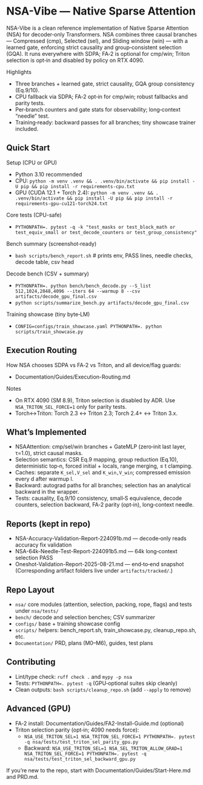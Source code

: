 # NSA-Vibe — Native Sparse Attention

NSA-Vibe is a clean reference implementation of Native Sparse Attention (NSA) for decoder‑only Transformers. NSA combines three causal branches — Compressed (cmp), Selected (sel), and Sliding window (win) — with a learned gate, enforcing strict causality and group‑consistent selection (GQA). It runs everywhere with SDPA; FA‑2 is optional for cmp/win; Triton selection is opt‑in and disabled by policy on RTX 4090.

Highlights
- Three branches + learned gate, strict causality, GQA group consistency (Eq.9/10).
- CPU fallback via SDPA; FA‑2 opt‑in for cmp/win; robust fallbacks and parity tests.
- Per‑branch counters and gate stats for observability; long‑context “needle” test.
- Training‑ready: backward passes for all branches; tiny showcase trainer included.

## Quick Start

Setup (CPU or GPU)
- Python 3.10 recommended
- CPU: `python -m venv .venv && . .venv/bin/activate && pip install -U pip && pip install -r requirements-cpu.txt`
- GPU (CUDA 12.1 + Torch 2.4): `python -m venv .venv && . .venv/bin/activate && pip install -U pip && pip install -r requirements-gpu-cu121-torch24.txt`

Core tests (CPU-safe)
- `PYTHONPATH=. pytest -q -k "test_masks or test_block_math or test_equiv_small or test_decode_counters or test_group_consistency"`

Bench summary (screenshot‑ready)
- `bash scripts/bench_report.sh`  # prints env, PASS lines, needle checks, decode table, csv head

Decode bench (CSV + summary)
- `PYTHONPATH=. python bench/bench_decode.py --S_list 512,1024,2048,4096 --iters 64 --warmup 8 --csv artifacts/decode_gpu_final.csv`
- `python scripts/summarize_bench.py artifacts/decode_gpu_final.csv`

Training showcase (tiny byte‑LM)
- `CONFIG=configs/train_showcase.yaml PYTHONPATH=. python scripts/train_showcase.py`

## Execution Routing

How NSA chooses SDPA vs FA‑2 vs Triton, and all device/flag guards:
- Documentation/Guides/Execution-Routing.md

Notes
- On RTX 4090 (SM 8.9), Triton selection is disabled by ADR. Use `NSA_TRITON_SEL_FORCE=1` only for parity tests.
- Torch↔Triton: Torch 2.3 ↔ Triton 2.3; Torch 2.4+ ↔ Triton 3.x.

## What’s Implemented
- NSAAttention: cmp/sel/win branches + GateMLP (zero‑init last layer, τ=1.0), strict causal masks.
- Selection semantics: CSR Eq.9 mapping, group reduction (Eq.10), deterministic top‑n, forced initial + locals, range merging, ≤ t clamping.
- Caches: separate `K_sel,V_sel` and `K_win,V_win`; compressed emission every d after warmup l.
- Backward: autograd paths for all branches; selection has an analytical backward in the wrapper.
- Tests: causality, Eq.9/10 consistency, small‑S equivalence, decode counters, selection backward, FA‑2 parity (opt‑in), long‑context needle.

## Reports (kept in repo)
- NSA-Accuracy-Validation-Report-224091b.md — decode‑only reads accuracy fix validation
- NSA-64k-Needle-Test-Report-224091b5.md — 64k long‑context selection PASS
- Oneshot-Validation-Report-2025-08-21.md — end‑to‑end snapshot
  (Corresponding artifact folders live under `artifacts/tracked/`.)

## Repo Layout
- `nsa/` core modules (attention, selection, packing, rope, flags) and tests under `nsa/tests/`
- `bench/` decode and selection benches; CSV summarizer
- `configs/` base + training showcase config
- `scripts/` helpers: bench_report.sh, train_showcase.py, cleanup_repo.sh, etc.
- `Documentation/` PRD, plans (M0–M6), guides, test plans

## Contributing
- Lint/type check: `ruff check .` and `mypy -p nsa`
- Tests: `PYTHONPATH=. pytest -q` (GPU‑optional suites skip cleanly)
- Clean outputs: `bash scripts/cleanup_repo.sh` (add `--apply` to remove)

## Advanced (GPU)
- FA‑2 install: Documentation/Guides/FA2-Install-Guide.md (optional)
- Triton selection parity (opt‑in; 4090 needs force):
  - `NSA_USE_TRITON_SEL=1 NSA_TRITON_SEL_FORCE=1 PYTHONPATH=. pytest -q nsa/tests/test_triton_sel_parity_gpu.py`
  - Backward: `NSA_USE_TRITON_SEL=1 NSA_SEL_TRITON_ALLOW_GRAD=1 NSA_TRITON_SEL_FORCE=1 PYTHONPATH=. pytest -q nsa/tests/test_triton_sel_backward_gpu.py`

If you’re new to the repo, start with Documentation/Guides/Start-Here.md and PRD.md.
